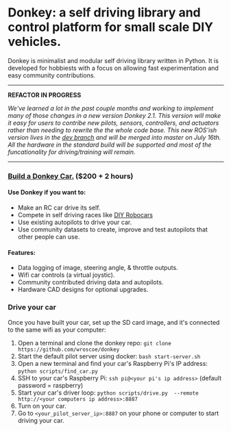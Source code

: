 # Donkey: a self driving library and control platform for small scale DIY vehicles.

Donkey is minimalist and modular self driving library written in Python. It is developed for hobbiests with a focus on allowing fast experimentation and easy community contributions.  

---------------------------
**REFACTOR IN PROGRESS**

*We've learned a lot in the past couple months and working to implement many of those changes in a new version Donkey 2.1. This version will make it easy for users to contribe new pilots, sensors, controllers, and actuators rather than needing to rewrite the the whole code base. This new ROS'ish version lives in the [dev branch](https://github.com/wroscoe/donkey/tree/dev) and will be merged into master on July 16th. All the hardware in the standard build will be supported and most of the funcationality for driving/training will remain.*


---------------------------


### [Build a Donkey Car.](http://www.donkeycar.com) ($200 + 2 hours)

#### Use Donkey if you want to:
* Make an RC car drive its self.
* Compete in self driving races like [DIY Robocars](diyrobocars.com)
* Use existing autopilots to drive your car.
* Use community datasets to create, improve and test autopilots that other people can use.  


#### Features:
* Data logging of image, steering angle, & throttle outputs.
* Wifi car controls (a virtual joystic).
* Community contributed driving data and autopilots.
* Hardware CAD designs for optional upgrades.


### Drive your car
Once you have built your car, set up the SD card image, and it's connected to the same wifi as your computer:

1. Open a terminal and clone the donkey repo: `git clone https://github.com/wroscoe/donkey`
1. Start the default pilot server using docker: `bash start-server.sh`
1. Open a new terminal and find your car's Raspberry Pi's IP address: `python scripts/find_car.py`
1. SSH to your car's Raspberry Pi: `ssh pi@<your pi's ip address>` (default password = raspberry)
1. Start your car's driver loop: `python scripts/drive.py  --remote http://<your computers ip address>:8887`
1. Turn on your car.
1. Go to `<your_pilot_server_ip>:8887` on your phone or computer to start driving your car.
